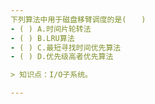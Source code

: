 ```yaml
---
下列算法中用于磁盘移臂调度的是(　　)
- ( ) A.时间片轮转法　　 
- ( ) B.LRU算法　　 
- ( ) C.最短寻找时间优先算法　　 
- ( ) D.优先级高者优先算法

> 知识点：I/O子系统。

---
```

